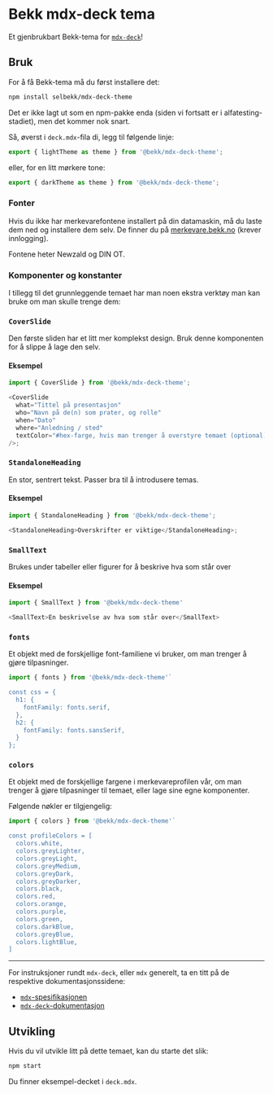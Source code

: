 # Bekk mdx-deck tema

Et gjenbrukbart Bekk-tema for [`mdx-deck`](https://github.com/jxnblk/mdx-deck)!

## Bruk

For å få Bekk-tema må du først installere det:

```sh
npm install selbekk/mdx-deck-theme
```

Det er ikke lagt ut som en npm-pakke enda (siden vi fortsatt er i
alfatesting-stadiet), men det kommer nok snart.

Så, øverst i `deck.mdx`-fila di, legg til følgende linje:

```js
export { lightTheme as theme } from '@bekk/mdx-deck-theme';
```

eller, for en litt mørkere tone:

```js
export { darkTheme as theme } from '@bekk/mdx-deck-theme';
```

### Fonter

Hvis du ikke har merkevarefontene installert på din datamaskin, må du laste dem
ned og installere dem selv. De finner du på
[merkevare.bekk.no](https://merkevare.bekk.no) (krever innlogging).

Fontene heter Newzald og DIN OT.

### Komponenter og konstanter

I tillegg til det grunnleggende temaet har man noen ekstra verktøy man kan bruke
om man skulle trenge dem:

### `CoverSlide`

Den første sliden har et litt mer komplekst design. Bruk denne komponenten for å
slippe å lage den selv.

#### Eksempel

```js
import { CoverSlide } from '@bekk/mdx-deck-theme';

<CoverSlide
  what="Tittel på presentasjon"
  who="Navn på de(n) som prater, og rolle"
  when="Dato"
  where="Anledning / sted"
  textColor="#hex-farge, hvis man trenger å overstyre temaet (optional)"
/>;
```

### `StandaloneHeading`

En stor, sentrert tekst. Passer bra til å introdusere temas.

#### Eksempel

```js
import { StandaloneHeading } from '@bekk/mdx-deck-theme';

<StandaloneHeading>Overskrifter er viktige</StandaloneHeading>;
```

### `SmallText`

Brukes under tabeller eller figurer for å beskrive hva som står over

#### Eksempel

```js
import { SmallText } from '@bekk/mdx-deck-theme'

<SmallText>En beskrivelse av hva som står over</SmallText>
```

### `fonts`

Et objekt med de forskjellige font-familiene vi bruker, om man trenger å gjøre
tilpasninger.

```js
import { fonts } from '@bekk/mdx-deck-theme'`

const css = {
  h1: {
    fontFamily: fonts.serif,
  },
  h2: {
    fontFamily: fonts.sansSerif,
  }
};
```

### `colors`

Et objekt med de forskjellige fargene i merkevareprofilen vår, om man trenger å
gjøre tilpasninger til temaet, eller lage sine egne komponenter.

Følgende nøkler er tilgjengelig:

```js
import { colors } from '@bekk/mdx-deck-theme'`

const profileColors = [
  colors.white,
  colors.greyLighter,
  colors.greyLight,
  colors.greyMedium,
  colors.greyDark,
  colors.greyDarker,
  colors.black,
  colors.red,
  colors.orange,
  colors.purple,
  colors.green,
  colors.darkBlue,
  colors.greyBlue,
  colors.lightBlue,
]
```

---

For instruksjoner rundt `mdx-deck`, eller `mdx` generelt, ta en titt på de
respektive dokumentasjonssidene:

- [`mdx`-spesifikasjonen](https://mdxjs.com/)
- [`mdx-deck`-dokumentasjon](https://github.com/jxnblk/mdx-deck)

## Utvikling

Hvis du vil utvikle litt på dette temaet, kan du starte det slik:

```sh
npm start
```

Du finner eksempel-decket i `deck.mdx`.
